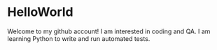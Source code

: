# HelloWorld
Welcome to my github account!
I am interested in coding and QA.
I am learning Python to write and run automated tests.
